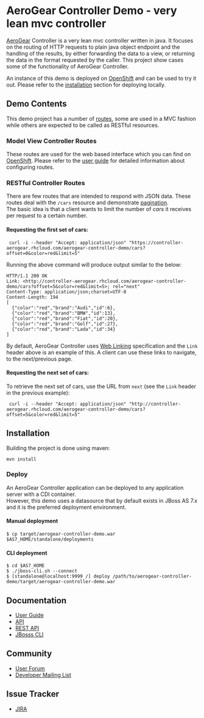 # AeroGear Controller Demo - very lean mvc controller
[AeroGear](http://aerogear.org) Controller is a very lean mvc controller written in java. It focuses on the routing of HTTP requests to plain java object endpoint
and the handling of the results, by either forwarding the data to a view, or returning the data in the format requested by the caller.
This project show cases some of the functionality of AeroGear Controller.  

An instance of this demo is deployed on [OpenShift](https://controller-aerogear.rhcloud.com/aerogear-controller-demo/) and can 
be used to try it out. Please refer to the [installation](#install) section for deploying locally.

## Demo Contents
This demo project has a number of [routes](https://github.com/aerogear/aerogear-controller-demo/blob/master/src/main/java/org/jboss/aerogear/controller/demo/Routes.java#L45), 
some are used in a MVC fashion while others are expected to be called as RESTful resources.

### Model View Controller Routes
These routes are used for the web based interface which you can find on [OpenShift](https://controller-aerogear.rhcloud.com/aerogear-controller-demo/). 
Please refer to the [user guide](http://aergear.org/docs/guides/aerogear-controller) for detailed information about configuring routes.

### RESTful Controller Routes
There are few routes that are intended to respond with JSON data. These routes deal with the ```/cars``` resource and demonstrate 
[pagination](http://aergear.org/docs/guides/aerogear-controller/pagination.html).  
The basic idea is that a client wants to limit the number of _cars_ it receives per request to a certain number.

#### Requesting the first set of cars:

     curl -i --header "Accept: application/json" "https://controller-aerogear.rhcloud.com/aerogear-controller-demo/cars?offset=0&color=red&limit=5"

Running the above command will produce output similar to the below:  

    HTTP/1.1 200 OK
    Link: <http://controller-aerogear.rhcloud.com/aerogear-controller-demo/cars?offset=5&color=red&limit=5>; rel="next"
    Content-Type: application/json;charset=UTF-8
    Content-Length: 194
    [
      {"color":"red","brand":"Audi","id":6},
      {"color":"red","brand":"BMW","id":13},
      {"color":"red","brand":"Fiat","id":20},
      {"color":"red","brand":"Golf","id":27},
      {"color":"red","brand":"Lada","id":34}
    ]
By default, AeroGear Controller uses [Web Linking](http://tools.ietf.org/html/rfc5988) specification and the ```Link``` header
above is an example of this. A client can use these links to navigate, to the next/previous page.

#### Requesting the next set of cars:
To retrieve the next set of cars, use the URL from ```next``` (see the ```Link``` header in the previous example):

     curl -i --header "Accept: application/json" "http://controller-aerogear.rhcloud.com/aerogear-controller-demo/cars?offset=5&color=red&limit=5"

## <a id="install"></a>Installation
Building the project is done using maven:
    
    mvn install
    
### Deploy
An AeroGear Controller application can be deployed to any application server with a CDI container.  
However, this demo uses a datasource that by default exists in JBoss AS 7.x and it is the preferred deployment environment.

#### Manual deployment

    $ cp target/aerogear-controller-demo.war $AS7_HOME/standalone/deployments

#### CLI deployment

    $ cd $AS7_HOME
    $ ./jboss-cli.sh --connect
    $ [standalone@localhost:9999 /] deploy /path/to/aerogear-controller-demo/target/aerogear-controller-demo.war
     
## Documentation
* [User Guide](http://aergear.org/docs/guides/aerogear-controller)
* [API](http://aerogear.org/docs/specs/aerogear-controller)
* [REST API](http://aerogear.org/docs/specs/aerogear-rest-api)
* [JBosss CLI](https://community.jboss.org/wiki/CommandLineInterface)

## Community
* [User Forum](https://community.jboss.org/en/aerogear?view=discussions)
* [Developer Mailing List](http://aerogear-dev.1069024.n5.nabble.com)

## Issue Tracker
* [JIRA](https://issues.jboss.org/browse/AEROGEAR)